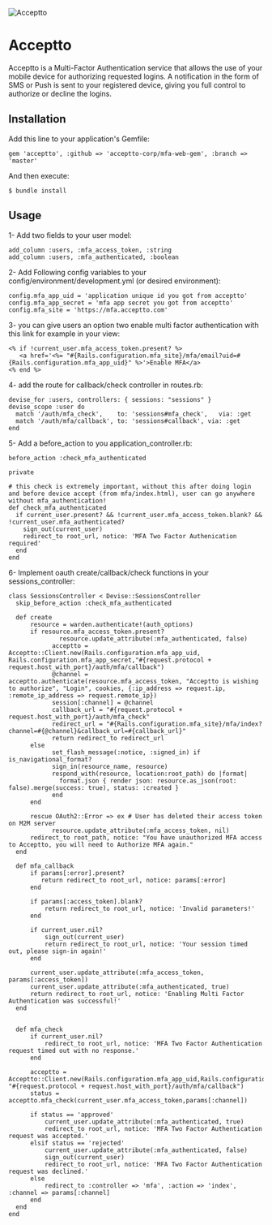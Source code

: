 ![Acceptto](/Acceptto.png "Acceptto")

# Acceptto
Acceptto is a Multi-Factor Authentication service that allows the use of your mobile device for authorizing requested logins. A notification in the form of SMS or Push is sent to your registered device, giving you full control to authorize or decline the logins.

## Installation

Add this line to your application's Gemfile:

    gem 'acceptto', :github => 'acceptto-corp/mfa-web-gem', :branch => 'master'

And then execute:

    $ bundle install

## Usage

1- Add two fields to your user model:

    add_column :users, :mfa_access_token, :string
    add_column :users, :mfa_authenticated, :boolean

2- Add Following config variables to your config/environment/development.yml (or desired environment):

    config.mfa_app_uid = 'application unique id you got from acceptto'
    config.mfa_app_secret = 'mfa app secret you got from acceptto'
    config.mfa_site = 'https://mfa.acceptto.com'

3- you can give users an option two enable multi factor authentication with this link for example in your view:

    <% if !current_user.mfa_access_token.present? %>
       <a href='<%= "#{Rails.configuration.mfa_site}/mfa/email?uid=#{Rails.configuration.mfa_app_uid}" %>'>Enable MFA</a>
    <% end %>

4- add the route for callback/check controller in routes.rb:

    devise_for :users, controllers: { sessions: "sessions" }
    devise_scope :user do
      match '/auth/mfa_check',    to: 'sessions#mfa_check',   via: :get
      match '/auth/mfa/callback', to: 'sessions#callback', via: :get
    end

5- Add a  before_action to you application_controller.rb:

    before_action :check_mfa_authenticated

    private

    # this check is extremely important, without this after doing login and before device accept (from mfa/index.html), user can go anywhere without mfa_authentication!
    def check_mfa_authenticated
      if current_user.present? && !current_user.mfa_access_token.blank? && !current_user.mfa_authenticated?
        sign_out(current_user)
        redirect_to root_url, notice: 'MFA Two Factor Authenication required'
      end
    end


6- Implement oauth create/callback/check functions in your sessions_controller:

	class SessionsController < Devise::SessionsController
	  skip_before_action :check_mfa_authenticated

	  def create
	      resource = warden.authenticate!(auth_options)
	      if resource.mfa_access_token.present?
	              resource.update_attribute(:mfa_authenticated, false)
	            acceptto = Acceptto::Client.new(Rails.configuration.mfa_app_uid, Rails.configuration.mfa_app_secret,"#{request.protocol + request.host_with_port}/auth/mfa/callback")
	            @channel = acceptto.authenticate(resource.mfa_access_token, "Acceptto is wishing to authorize", "Login", cookies, {:ip_address => request.ip, :remote_ip_address => request.remote_ip})
	            session[:channel] = @channel
	            callback_url = "#{request.protocol + request.host_with_port}/auth/mfa_check"
	            redirect_url = "#{Rails.configuration.mfa_site}/mfa/index?channel=#{@channel}&callback_url=#{callback_url}"
	            return redirect_to redirect_url
	      else
	            set_flash_message(:notice, :signed_in) if is_navigational_format?
	            sign_in(resource_name, resource)
	            respond_with(resource, location:root_path) do |format|
	              format.json { render json: resource.as_json(root: false).merge(success: true), status: :created }
	            end
	      end

	      rescue OAuth2::Error => ex # User has deleted their access token on M2M server
	            resource.update_attribute(:mfa_access_token, nil)
	      redirect_to root_path, notice: "You have unauthorized MFA access to Acceptto, you will need to Authorize MFA again."
	  end

	  def mfa_callback
	      if params[:error].present?
	         return redirect_to root_url, notice: params[:error]
	      end

	      if params[:access_token].blank?
	          return redirect_to root_url, notice: 'Invalid parameters!'
	      end

	      if current_user.nil?
	          sign_out(current_user)
	          return redirect_to root_url, notice: 'Your session timed out, please sign-in again!'
	      end

	      current_user.update_attribute(:mfa_access_token, params[:access_token])
	      current_user.update_attribute(:mfa_authenticated, true)
	      return redirect_to root_url, notice: 'Enabling Multi Factor Authentication was successful!'
	  end


	  def mfa_check
	      if current_user.nil?
	          redirect_to root_url, notice: 'MFA Two Factor Authentication request timed out with no response.'
	      end

	      acceptto = Acceptto::Client.new(Rails.configuration.mfa_app_uid,Rails.configuration.mfa_app_secret, "#{request.protocol + request.host_with_port}/auth/mfa/callback")
	      status = acceptto.mfa_check(current_user.mfa_access_token,params[:channel])

	      if status == 'approved'
	          current_user.update_attribute(:mfa_authenticated, true)
	          redirect_to root_url, notice: 'MFA Two Factor Authentication request was accepted.'
	      elsif status == 'rejected'
	          current_user.update_attribute(:mfa_authenticated, false)
	          sign_out(current_user)
	          redirect_to root_url, notice: 'MFA Two Factor Authentication request was declined.'
	      else
	          redirect_to :controller => 'mfa', :action => 'index', :channel => params[:channel]
	      end
	  end
	end